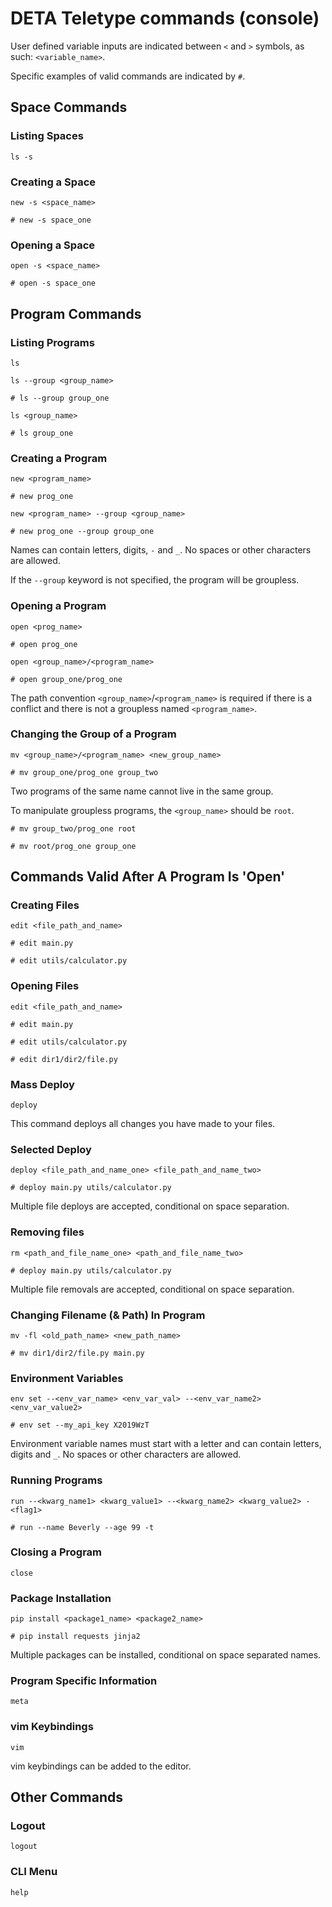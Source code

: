 # DETA Teletype commands (console)

User defined variable inputs are indicated between `<` and `>` symbols, as such: `<variable_name>`. 

Specific examples of valid commands are indicated by `#`.

## Space Commands

### Listing Spaces
```shell
ls -s
```

### Creating a Space
```shell
new -s <space_name>

# new -s space_one
```

### Opening a Space

```shell
open -s <space_name>

# open -s space_one
```

## Program Commands

### Listing Programs
```shell
ls

ls --group <group_name>

# ls --group group_one

ls <group_name>

# ls group_one
```

### Creating a Program

```shell
new <program_name>

# new prog_one

new <program_name> --group <group_name>

# new prog_one --group group_one
```
Names can contain letters, digits, `-` and `_`. No spaces or other characters are allowed.

If the `--group` keyword is not specified, the program will be groupless.

### Opening a Program

```shell
open <prog_name>

# open prog_one

open <group_name>/<program_name>

# open group_one/prog_one
```
The path convention `<group_name>`/`<program_name>` is required if there is a conflict and there is not a groupless named `<program_name>`.

### Changing the Group of a Program

```shell
mv <group_name>/<program_name> <new_group_name>

# mv group_one/prog_one group_two
```
Two programs of the same name cannot live in the same group.

To manipulate groupless programs, the `<group_name>` should be `root`.

```shell
# mv group_two/prog_one root

# mv root/prog_one group_one
```


## Commands Valid After A Program Is 'Open'

### Creating Files

```shell
edit <file_path_and_name>

# edit main.py

# edit utils/calculator.py
```

### Opening Files

```shell
edit <file_path_and_name>

# edit main.py

# edit utils/calculator.py

# edit dir1/dir2/file.py
```

### Mass Deploy

```shell
deploy
```

This command deploys all changes you have made to your files.

### Selected Deploy

```shell
deploy <file_path_and_name_one> <file_path_and_name_two>

# deploy main.py utils/calculator.py
```

Multiple file deploys are accepted, conditional on space separation.

### Removing files

```shell
rm <path_and_file_name_one> <path_and_file_name_two>

# deploy main.py utils/calculator.py
```

Multiple file removals are accepted, conditional on space separation.

### Changing Filename (& Path) In Program

```shell
mv -fl <old_path_name> <new_path_name>

# mv dir1/dir2/file.py main.py
```

### Environment Variables

```shell
env set --<env_var_name> <env_var_val> --<env_var_name2> <env_var_value2>

# env set --my_api_key X2019WzT
```
Environment variable names must start with a letter and can contain letters, digits and `_`. No spaces or other characters are allowed.

### Running Programs

```shell
run --<kwarg_name1> <kwarg_value1> --<kwarg_name2> <kwarg_value2> -<flag1>

# run --name Beverly --age 99 -t
```

### Closing a Program

```shell
close
```

### Package Installation

```shell
pip install <package1_name> <package2_name>

# pip install requests jinja2
```

Multiple packages can be installed, conditional on space separated names.

### Program Specific Information

```shell
meta
```

### vim Keybindings

```shell
vim
```

vim keybindings can be added to the editor.

## Other Commands

### Logout


```shell
logout
```

### CLI Menu

```shell
help
```
